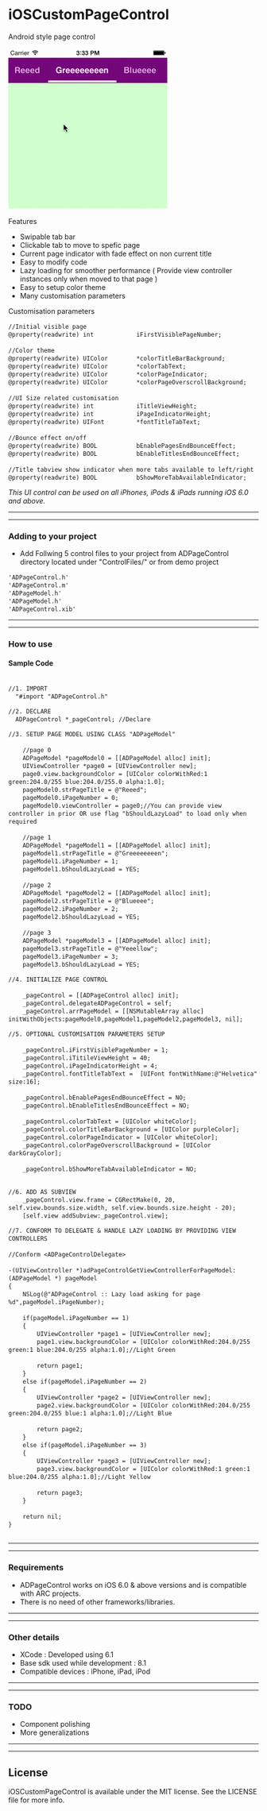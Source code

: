 # iOSCustomPageControl
Android style page control

![      ](\pageControl.gif "")       

Features

* Swipable tab bar
* Clickable tab to move to spefic page
* Current page indicator with fade effect on non current title
* Easy to modify code
* Lazy loading for smoother performance ( Provide view controller instances only when moved to that page )
* Easy to setup color theme
* Many customisation parameters

Customisation parameters

```obj-c
//Initial visible page
@property(readwrite) int            iFirstVisiblePageNumber;

//Color theme
@property(readwrite) UIColor        *colorTitleBarBackground;
@property(readwrite) UIColor        *colorTabText;
@property(readwrite) UIColor        *colorPageIndicator;
@property(readwrite) UIColor        *colorPageOverscrollBackground;

//UI Size related customisation
@property(readwrite) int            iTitleViewHeight;
@property(readwrite) int            iPageIndicatorHeight;
@property(readwrite) UIFont         *fontTitleTabText;

//Bounce effect on/off
@property(readwrite) BOOL           bEnablePagesEndBounceEffect;
@property(readwrite) BOOL           bEnableTitlesEndBounceEffect;

//Title tabview show indicator when more tabs available to left/right
@property(readwrite) BOOL           bShowMoreTabAvailableIndicator;

```

<em>This UI control can be used on all iPhones, iPods & iPads running iOS 6.0 and above.</em>

---
---

### Adding to your project


* Add Follwing 5 control files to your project from ADPageControl directory located under "ControlFiles/" or from demo project

```
'ADPageControl.h'
'ADPageControl.m'
'ADPageModel.h'
'ADPageModel.h'
'ADPageControl.xib'
```

---
---

### How to use

#### Sample Code

```obj-c

//1. IMPORT
  "#import "ADPageControl.h"
```

```obj-c
//2. DECLARE
  ADPageControl *_pageControl; //Declare
```  

```obj-c  
//3. SETUP PAGE MODEL USING CLASS "ADPageModel"

    //page 0
    ADPageModel *pageModel0 = [[ADPageModel alloc] init];
    UIViewController *page0 = [UIViewController new];
    page0.view.backgroundColor = [UIColor colorWithRed:1 green:204.0/255 blue:204.0/255.0 alpha:1.0];
    pageModel0.strPageTitle = @"Reeed";
    pageModel0.iPageNumber = 0;
    pageModel0.viewController = page0;//You can provide view controller in prior OR use flag "bShouldLazyLoad" to load only when required
    
    //page 1
    ADPageModel *pageModel1 = [[ADPageModel alloc] init];
    pageModel1.strPageTitle = @"Greeeeeeeen";
    pageModel1.iPageNumber = 1;
    pageModel1.bShouldLazyLoad = YES;
    
    //page 2
    ADPageModel *pageModel2 = [[ADPageModel alloc] init];
    pageModel2.strPageTitle = @"Blueeee";
    pageModel2.iPageNumber = 2;
    pageModel2.bShouldLazyLoad = YES;
    
    //page 3
    ADPageModel *pageModel3 = [[ADPageModel alloc] init];
    pageModel3.strPageTitle = @"Yeeellow";
    pageModel3.iPageNumber = 3;
    pageModel3.bShouldLazyLoad = YES;
```

```obj-c
//4. INITIALIZE PAGE CONTROL

    _pageControl = [[ADPageControl alloc] init];
    _pageControl.delegateADPageControl = self;
    _pageControl.arrPageModel = [[NSMutableArray alloc] initWithObjects:pageModel0,pageModel1,pageModel2,pageModel3, nil];
```

```obj-c
//5. OPTIONAL CUSTOMISATION PARAMETERS SETUP

    _pageControl.iFirstVisiblePageNumber = 1;
    _pageControl.iTitileViewHeight = 40;
    _pageControl.iPageIndicatorHeight = 4;
    _pageControl.fontTitleTabText =  [UIFont fontWithName:@"Helvetica" size:16];
    
    _pageControl.bEnablePagesEndBounceEffect = NO;
    _pageControl.bEnableTitlesEndBounceEffect = NO;
    
    _pageControl.colorTabText = [UIColor whiteColor];
    _pageControl.colorTitleBarBackground = [UIColor purpleColor];
    _pageControl.colorPageIndicator = [UIColor whiteColor];
    _pageControl.colorPageOverscrollBackground = [UIColor darkGrayColor];
	
    _pageControl.bShowMoreTabAvailableIndicator = NO;
	
```

```obj-c
//6. ADD AS SUBVIEW
    _pageControl.view.frame = CGRectMake(0, 20, self.view.bounds.size.width, self.view.bounds.size.height - 20);
    [self.view addSubview:_pageControl.view];
```

```obj-c
//7. CONFORM TO DELEGATE & HANDLE LAZY LOADING BY PROVIDING VIEW CONTROLLERS

//Conform <ADPageControlDelegate>

-(UIViewController *)adPageControlGetViewControllerForPageModel:(ADPageModel *) pageModel
{
    NSLog(@"ADPageControl :: Lazy load asking for page %d",pageModel.iPageNumber);

    if(pageModel.iPageNumber == 1)
    {
        UIViewController *page1 = [UIViewController new];
        page1.view.backgroundColor = [UIColor colorWithRed:204.0/255 green:1 blue:204.0/255 alpha:1.0];//Light Green

        return page1;
    }
    else if(pageModel.iPageNumber == 2)
    {
        UIViewController *page2 = [UIViewController new];
        page2.view.backgroundColor = [UIColor colorWithRed:204.0/255 green:204.0/255 blue:1 alpha:1.0];//Light Blue

        return page2;
    }
    else if(pageModel.iPageNumber == 3)
    {
        UIViewController *page3 = [UIViewController new];
        page3.view.backgroundColor = [UIColor colorWithRed:1 green:1 blue:204.0/255 alpha:1.0];//Light Yellow

        return page3;
    }

    return nil;
}


```


---
---

### Requirements

* ADPageControl works on iOS 6.0 & above versions and is compatible with ARC projects. 
* There is no need of other frameworks/libraries.

---
---

### Other details

* XCode : Developed using 6.1
* Base sdk used while development : 8.1
* Compatible devices : iPhone, iPad, iPod

---
---

### TODO

* Component polishing
* More generalizations

---
---
## License

iOSCustomPageControl is available under the MIT license. See the LICENSE file for more info.

